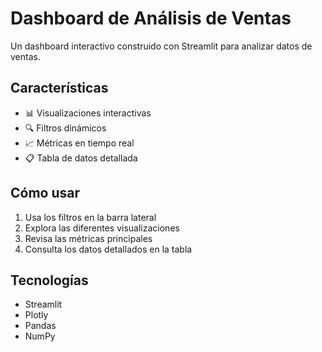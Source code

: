 # Dashboard de Análisis de Ventas

Un dashboard interactivo construido con Streamlit para analizar datos de ventas.

## Características

- 📊 Visualizaciones interactivas
- 🔍 Filtros dinámicos
- 📈 Métricas en tiempo real
- 📋 Tabla de datos detallada

## Cómo usar

1. Usa los filtros en la barra lateral
2. Explora las diferentes visualizaciones
3. Revisa las métricas principales
4. Consulta los datos detallados en la tabla

## Tecnologías

- Streamlit
- Plotly
- Pandas
- NumPy
